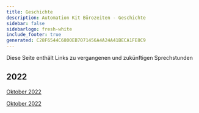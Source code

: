 ```yaml
---
title: Geschichte
description: Automation Kit Bürozeiten - Geschichte
sidebar: false
sidebarlogo: fresh-white
include_footer: true
generated: C28F6544C6800EB7071456A4A24A41BECA1FE8C9
---
```


Diese Seite enthält Links zu vergangenen und zukünftigen Sprechstunden

## 2022

[Oktober 2022](/de/office-hours/november-2022)

[Oktober 2022](/de/office-hours/october-2022)
